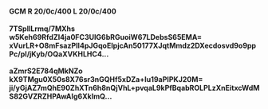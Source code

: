 #### GCM R 20/0c/400 L 20/0c/400
**7TSpllLrmq/7MXhs**<br/>**w5Keh69RfdZl4ja0FC3UIG6bRGuoiW67LDebsS65EMA=**<br/>**xVurLR+O8mFsazPlI4pJGqoEIpjcAn50177XJqtMmdz2DXecdosvd9o9ppPc/pI/jKyb/OQaXVKHLHC4...**<br/><br/>
**aZmrS2E784qMkNZo**<br/>**kX9TMgu0X50s8X76sr3nGQHf5xDZa+Iu19aPIPKJ20M=**<br/>**ji/yGjAZ7mQhE90ZhXTn6h8nQjVhL+pvqaL9kPfBqabROLPLzXnEitxcWdMS82GVZRZHPAwAIg6XkImQ...**